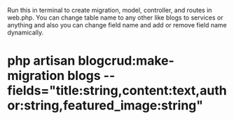 Run this in terminal to create migration, model, controller, and routes in web.php. You can change table name to any other like blogs to services or anything
and also you can change field name and add or remove field name dynamically.
# php artisan blogcrud:make-migration blogs --fields="title:string,content:text,author:string,featured_image:string"
